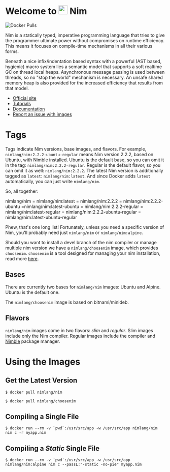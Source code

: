 # Welcome to <img src="https://raw.githubusercontent.com/nim-lang/assets/master/Art/logo-crown.png" height="28px"/> Nim

![Docker Pulls](https://img.shields.io/docker/pulls/nimlang/nim?logo=nim)

Nim is a statically typed, imperative programming language that tries to give the programmer ultimate power without compromises on runtime efficiency. This means it focuses on compile-time mechanisms in all their various forms.

Beneath a nice infix/indentation based syntax with a powerful (AST based, hygienic) macro system lies a semantic model that supports a soft realtime GC on thread local heaps. Asynchronous message passing is used between threads,
so no "stop the world" mechanism is necessary. An unsafe shared memory heap is also provided for the increased efficiency that results from that model.

- [Official site](http://nim-lang.org)
- [Tutorials](http://nim-lang.org/learn.html)
- [Documentation](http://nim-lang.org/documentation.html)
- [Report an issue with images](https://github.com/nim-lang/docker-images/issues/new)


# Tags

Tags indicate Nim versions, base images, and flavors. For example, `nimlang/nim:2.2.2-ubuntu-regular` means Nim version 2.2.2, based on Ubuntu, with Nimble installed. Ubuntu is the default base, so you can omit it in the tag: `nimlang/nim:2.2.2-regular`. Regular is the default flavor, so you can omit it as well: `nimlang/nim:2.2.2`. The latest Nim version is additionally tagged as `latest`: `nimlang/nim:latest`. And since Docker adds `latest` automatically, you can just write `nimlang/nim`.

So, all together:

nimlang/nim = nimlang/nim:latest = nimlang/nim:2.2.2 = nimlang/nim:2.2.2-ubuntu =nimlang/nim:latest-ubuntu = nimlang/nim:2.2.2-regular = nimlang/nim:latest-regular = nimlang/nim:2.2.2-ubuntu-regular = nimlang/nim:latest-ubuntu-regular

Phew, that's one long list! Fortunately, unless you need a specific version of Nim, you'll probably need just `nimlang/nim` or `nimlang/nim:alpine`.

Should you want to install a devel branch of the nim compiler or manage multiple nim version we have a `nimlang/choosenim` image, which provides `choosenim`. `choosenim` is a tool designed for managing your nim installation, read more [here](https://github.com/nim-lang/choosenim).


## Bases

There are currently two bases for `nimlang/nim` images: Ubuntu and Alpine. Ubuntu is the default one.

The `nimlang/choosenim` image is based on bitnami/minideb.


## Flavors

`nimlang/nim` images come in two flavors: *slim* and *regular*. Slim images include only the Nim compiler. Regular images include the compiler and [Nimble](https://github.com/nim-lang/nimble) package manager. 


# Using the Images

## Get the Latest Version

```shell
$ docker pull nimlang/nim
```

```shell
$ docker pull nimlang/choosenim
```


## Compiling a Single File

```shell
$ docker run --rm -v `pwd`:/usr/src/app -w /usr/src/app nimlang/nim nim c -r myapp.nim
```


## Compiling a *Static* Single File

```shell
$ docker run --rm -v `pwd`:/usr/src/app -w /usr/src/app nimlang/nim:alpine nim c --passL:"-static -no-pie" myapp.nim
```

